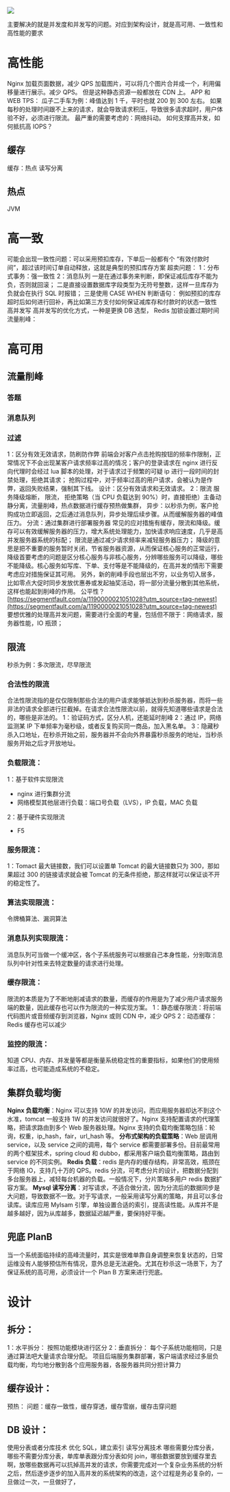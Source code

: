 ![](https://cdn.nlark.com/yuque/0/2021/png/21566525/1621323830750-1637092c-6076-4361-b43c-eac5a12adc99.png#align=left&display=inline&height=1101&margin=%5Bobject%20Object%5D&originHeight=1101&originWidth=1920&status=done&style=none&width=1920)


主要解决的就是并发度和并发写的问题。对应到架构设计，就是高可用、一致性和高性能的要求
# 高性能
Nginx 加载页面数据，减少 QPS
加载图片，可以将几个图片合并成一个，利用偏移量进行展示。减少 QPS。
但是这种静态资源一般都放在 CDN 上。
APP 和 WEB
TPS：
瓜子二手车为例：峰值达到 1 千，平时也就 200 到 300 左右。
如果每秒的处理时间跟不上来的请求，就会导致请求积压，导致很多请求超时，用户体验不好，必须进行限流。
最严重的需要考虑的：网络抖动。
如何支撑高并发，如何抵抗高 IOPS？
## 缓存
缓存：热点
读写分离
## 热点
JVM
# 高一致
可能会出现一致性问题：可以采用预扣库存，下单后一般都有个 “有效付款时间”，超过该时间订单自动释放，这就是典型的预扣库存方案
超卖问题：
1：分布式事务：强一致性
2：消息队列
一是在通过事务来判断，即保证减后库存不能为负，否则就回滚；
二是直接设置数据库字段类型为无符号整数，这样一旦库存为负就会在执行 SQL 时报错；
三是使用 CASE WHEN 判断语句：
例如预扣的库存超时后如何进行回补，再比如第三方支付如何保证减库存和付款时的状态一致性
高并发写
高并发写的优化方式，一种是更换 DB 选型，
Redis 加锁设置过期时间
流量削峰：
# 高可用
## 流量削峰
### 答题
### 消息队列
### 过滤
1：区分有效无效请求，防刷防作弊
前端会对客户点击抢购按钮的频率作限制，正常情况下不会出现某客户请求频率过高的情况；客户的登录请求在 nginx 进行反向代理时会经过 lua 脚本的处理，对于请求过于频繁的可疑 ip 进行一段时间的封禁处理，拒绝其请求；
抢购过程中，对于频率过高的用户请求，会被认为是作弊，返回失败结果，强制其下线。
设计：区分有效请求和无效请求。
2：限流
服务降级熔断，
限流，
拒绝策略（当 CPU 负载达到 90%）时，直接拒绝）主备动静分离，流量削峰，热点数据进行缓存预热做集群，
异步：以秒杀为例，客户抢购成功立即返回，之后通过消息队列，异步处理后续步骤。从而缓解服务器的峰值压力。
分流：通过集群进行部署服务器
常见的应对措施有缓存，限流和降级。缓存可以有效缓解服务器的压力，增大系统处理能力，加快请求响应速度，几乎是高并发服务器系统的标配；
限流是通过减少请求频率来减轻服务器压力；
降级的意思是把不重要的服务暂时关闭，节省服务器资源，从而保证核心服务的正常运行，降级首要考虑的问题是区分核心服务与非核心服务，分辨哪些服务可以降级，哪些不能降级。核心服务如写库、下单、支付等是不能降级的，在高并发的情形下需要考虑应对措施保证其可用。
另外，新的削峰手段也层出不穷，以业务切入居多，比如零点大促时同步发放优惠券或发起抽奖活动，将一部分流量分散到其他系统，这样也能起到削峰的作用。
公平性？
[https://segmentfault.com/a/1190000021051028?utm_source=tag-newest](https://segmentfault.com/a/1190000021051028?utm_source=tag-newest)
要想优雅的处理高并发问题，需要进行全面的考量，包括但不限于：网络请求，服务器性能，IO 瓶颈；
## 限流
秒杀为例：多次限流，尽早限流




### 合法性的限流
合法性限流指的是仅仅限制那些合法的用户请求能够抵达到秒杀服务器，而将一些非法的请求全部进行拦截掉。在请求合法性限流以前，就得先知道哪些请求是合法的，哪些是非法的。
1：验证码方式，区分人机，还能延时削峰
2：通过 IP，网络监测某 IP 下单频率为毫秒级，或者反复购买同一商品，加入黑名单。
3：隐藏秒杀入口地址，在秒杀开始之前，服务器并不会向外界暴露秒杀服务的地址，当秒杀服务开始之后才开放地址。
### 负载限流：
1：基于软件实现限流

- nginx 进行集群分流
- 网络模型其他层进行负载：端口号负载（LVS），IP 负载，MAC 负载

2：基于硬件实现限流

- F5
### 服务限流：
1：Tomact 最大链接数，我们可以设置单 Tomcat 的最大链接数只为 300，那如果超过 300 的链接请求就会被 Tomcat 的无条件拒绝，那这样就可以保证谈不开的稳定性了。
### 算法实现限流：
令牌桶算法、漏洞算法
### 消息队列实现限流：
消息队列可当做一个缓冲区，各个子系统服务可以根据自己本身性能，分别取消息队列中针对性来去特定数量的请求进行处理。
### 缓存限流：
限流的本质是为了不断地削减请求的数量，而缓存的作用是为了减少用户请求服务端的数量，因此缓存也可以作为限流的一种实现方案。
1：静态缓存限流：将前端代码图片或音频缓存到浏览器，Nginx 或则 CDN 中，减少 QPS
2：动态缓存：Redis 缓存也可以减少
### 监控的限流：
知道 CPU、内存、并发量等都是衡量系统稳定性的重要指标，如果他们的使用频率过高，也可能造成系统的不稳定。
## 集群负载均衡
**Nginx 负载均衡**：Nginx 可以支持 10W 的并发访问，而应用服务器却达不到这个水准，tomcat 一般支持 1W 的并发访问就很好了。Nginx 支持配置请求的代理策略，把请求路由到多个 Web 服务器处理。Nginx 支持的负载均衡策略包括：轮询，权重，ip_hash，fair，url_hash 等。
**分布式架构的负载策略**：Web 层调用 service，以及 service 之间的调用，每个 service 都需要部署多份。目前最常用的两个框架技术，spring cloud 和 dubbo，都采用客户端负载均衡策略，路由到 service 的不同实例。
**Redis 负载**：redis 是内存的缓存结构，非常高效，瓶颈在于网络 IO，支持几十万的 QPS。redis 分流，可考虑分片的设计，把数据分配到多台服务器上，减轻每台机器的负载。一般情况下，分片策略多用户 redis 数据扩容方案。
**Mysql 读写分离**：对写请求，不适合做分流，因为分流后的数据同步是大问题，导致数据不一致。对于写请求，一般采用读写分离的策略，并且可以多台读库。读库应用 MyIsam 引擎，单独设置合适的索引，提高读性能。从库并不是越多越好，因为从库越多，数据延迟越严重，要保持好平衡。
## 兜底 PlanB
当一个系统面临持续的高峰流量时，其实是很难单靠自身调整来恢复状态的，日常运维没有人能够预估所有情况，意外总是无法避免。尤其在秒杀这一场景下，为了保证系统的高可用，必须设计一个 Plan B 方案来进行兜底。
# 设计
## 拆分：
1：水平拆分：
按照功能模块进行区分
2：垂直拆分：
每个子系统功能相同，只是通过算法吧大量请求合理分配。
项目后端服务集群部署，客户端请求经过多层负载均衡，均匀地分散到各个应用服务器，各服务器共同分担计算力
## 缓存设计：
预热：
问题：缓存一致性，缓存穿透，缓存雪崩，缓存击穿问题
## DB 设计：
使用分表或者分库技术
优化 SQL，建立索引
读写分离技术
哪些需要分库分表，哪些不需要分库分表，单库单表跟分库分表如何 join，哪些数据要放到缓存里去啊，放哪些数据再可以抗掉高并发的请求，你需要完成对一个复杂业务系统的分析之后，然后逐步逐步的加入高并发的系统架构的改造，这个过程是务必复杂的，一旦做过一次，一旦做好了，
